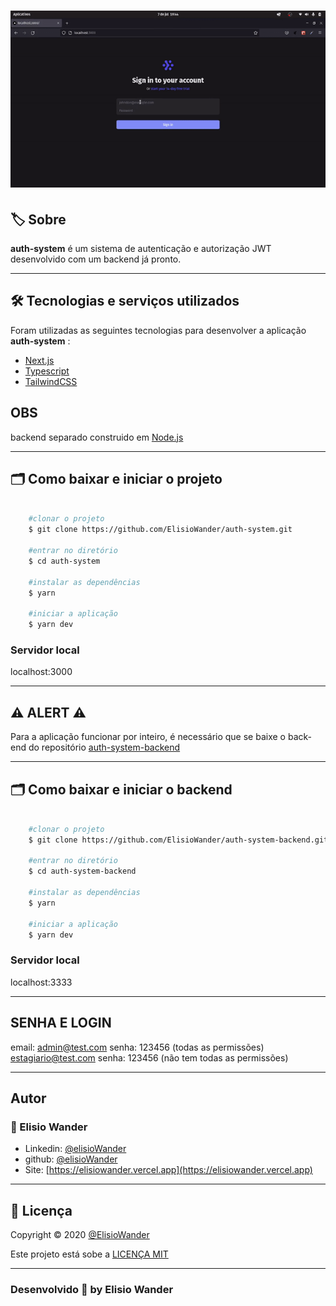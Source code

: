 <h1 align="center">
    <img src="./public/images/auth-jwt.gif">
</h1>

## 🏷️ Sobre 
**auth-system** é um sistema de autenticação e autorização JWT desenvolvido com um backend já pronto.

---

## 🛠️ Tecnologias e serviços utilizados
Foram utilizadas as seguintes tecnologias para desenvolver a aplicação **auth-system** :

- [Next.js](https://nextjs.org/)
- [Typescript](https://www.typescriptlang.org/)
- [TailwindCSS](https://tailwindcss.com/)
## OBS
backend separado construido em [Node.js](https://nodejs.org/en/)

---

## 🗂️ Como baixar e iniciar o projeto 

```bash

    #clonar o projeto
    $ git clone https://github.com/ElisioWander/auth-system.git

    #entrar no diretório
    $ cd auth-system

    #instalar as dependências
    $ yarn

    #iniciar a aplicação
    $ yarn dev
```
### Servidor local
localhost:3000

---

## ⚠️ ALERT ⚠️
Para a aplicação funcionar por inteiro, é necessário que se baixe o back-end do repositório [auth-system-backend](https://github.com/ElisioWander/auth-system-backend)

---

## 🗂️ Como baixar e iniciar o backend 

```bash

    #clonar o projeto
    $ git clone https://github.com/ElisioWander/auth-system-backend.git

    #entrar no diretório
    $ cd auth-system-backend

    #instalar as dependências
    $ yarn

    #iniciar a aplicação
    $ yarn dev
```
### Servidor local
localhost:3333

--- 
## SENHA E LOGIN
email: admin@test.com senha: 123456 (todas as permissões)
estagiario@test.com senha: 123456 (não tem todas as permissões)

---

## Autor
### 👤 Elisio Wander

- Linkedin: [@elisioWander](https://www.linkedin.com/in/elisio-wander-b88b69136/)
- github: [@elisioWander](https://github.com/ElisioWander)
- Site: [https://elisiowander.vercel.app](https://elisiowander.vercel.app)

---
## 📝 Licença
Copyright © 2020 [@ElisioWander](https://github.com/ElisioWander/auth-system/blob/main/LICENSE)

Este projeto está sobe a [LICENÇA MIT](https://opensource.org/licenses/MIT)

---

### Desenvolvido 💜 by Elisio Wander
